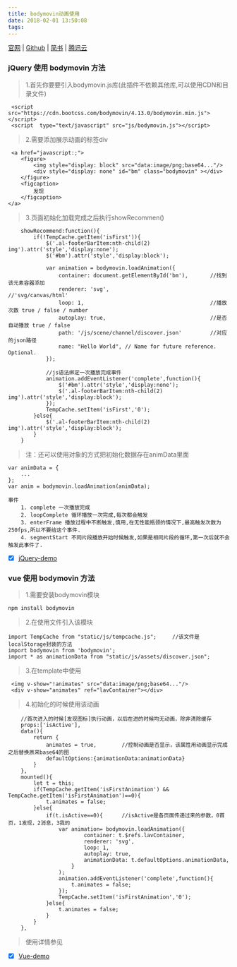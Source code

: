 ```yaml
---
title: bodymovin动画使用
date: 2018-02-01 13:50:08
tags:
---
```


[官网](http://airbnb.io/lottie/) | [Github](https://github.com/airbnb/lottie/) | [简书](http://www.jianshu.com/p/9a2136ecbc7b/) | [腾讯云](https://www.qcloud.com/community/article/980116)

### jQuery 使用 bodymovin 方法

>   1.首先你要要引入bodymovin.js库(此插件不依赖其他库,可以使用CDN和目录文件)

     <script src="https://cdn.bootcss.com/bodymovin/4.13.0/bodymovin.min.js"></script>
     <script  type="text/javascript" src="js/bodymovin.js"></script>
     
>   2.需要添加展示动画的标签div

     <a href="javascript:;">
        <figure>
            <img style="display: block" src="data:image/png;base64..."/>
            <div style="display: none" id="bm" class="bodymovin" ></div>
        </figure>
        <figcaption>
            发现
        </figcaption>
    </a>   
    
>   3.页面初始化加载完成之后执行showRecommen()

```
    showRecommend:function(){
        if(!TempCache.getItem('isFirst')){
            $('.al-footerBarItem:nth-child(2) img').attr('style','display:none');
            $('#bm').attr('style','display:block');
           
            var animation = bodymovin.loadAnimation({
                container: document.getElementById('bm'),       //找到该元素容器添加
                renderer: 'svg',                                //'svg/canvas/html'
                loop: 1,                                        //播放次数 true / false / number
                autoplay: true,                                 //是否自动播放 true / false
                path: '/js/scene/channel/discover.json'         //对应的json路径
                name: "Hello World", // Name for future reference. Optional.
            });
            
            //js语法绑定一次播放完成事件
            animation.addEventListener('complete',function(){
                $('#bm').attr('style','display:none');
                $('.al-footerBarItem:nth-child(2) img').attr('style','display:block');
            }); 
            TempCache.setItem('isFirst','0');
        }else{
            $('.al-footerBarItem:nth-child(2) img').attr('style','display:block');
        }
    }
```

>   注：还可以使用对象的方式把初始化数据存在animData里面

    var animData = {
        ...
    };
    var anim = bodymovin.loadAnimation(animData);
                        
    事件
        1. complete 一次播放完成
        2. loopComplete 循环播放一次完成,每次都会触发
        3. enterFrame 播放过程中不断触发,慎用,在无性能瓶颈的情况下,最高触发次数为250fps,所以不要给这个事件.
        4. segmentStart 不同片段播放开始时候触发,如果是相同片段的循环,第一次后就不会触发此事件了.
        
-  [x] [jQuery-demo](http://airbnb.io/lottie/)  

### vue 使用 bodymovin 方法

>   1.需要安装bodymovin模块

    npm install bodymovin
 
>   2.在使用文件引入该模块

    import TempCache from "static/js/tempcache.js";     //该文件是localStorage封装的方法
    import bodymovin from 'bodymovin';
    import * as animationData from "static/js/assets/discover.json";
    
>   3.在template中使用

     <img v-show="!animates" src="data:image/png;base64..."/>
     <div v-show="animates" ref="lavContainer"></div>

>   4.初始化的时候使用该动画

```
    //首次进入的时候[发现图标]执行动画，以后在进的时候均无动画，除非清除缓存
    props:['isActive'],
    data(){
        return {
            animates = true,        //控制动画是否显示，该属性用动画显示完成之后替换原来base64的图
            defaultOptions:{animationData:animationData}
        }
    },
    mounted(){
        let t = this;
        if(TempCache.getItem('isFirstAnimation') && TempCache.getItem('isFirstAnimation')==0){
            t.animates = false;
        }else{
            if(t.isActive==0){      //isActive是各页面传递过来的参数，0首页，1发现，2消息，3我的
                var animation= bodymovin.loadAnimation({
                        container: t.$refs.lavContainer,
                        renderer: 'svg',
                        loop: 1,
                        autoplay: true,
                        animationData: t.defaultOptions.animationData,
                    }
                );
                animation.addEventListener('complete',function(){
                    t.animates = false;
                });
                TempCache.setItem('isFirstAnimation','0');
            }else{
                t.animates = false;
            }
        }
    },
```
>   使用详情参见

-  [x] [Vue-demo](http://airbnb.io/lottie/)   
   

    



































